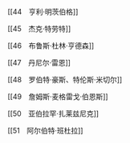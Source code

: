 [[44　亨利·明茨伯格]]
    

[[45　杰克·特劳特]]
    

[[46　布鲁斯·杜林·亨德森]]
    

[[47　丹尼尔·雷恩]]
    

[[48　罗伯特·豪斯、特伦斯·米切尔]]
    

[[49　詹姆斯·麦格雷戈·伯恩斯]]
    

[[50　亚伯拉罕·扎莱兹尼克]]
    

[[51　阿尔伯特·班杜拉]]